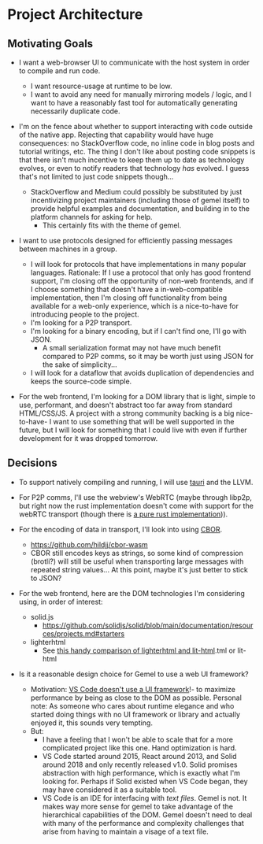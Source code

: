 # Project Architecture

## Motivating Goals

- I want a web-browser UI to communicate with the host system in order to compile and run code.
  - I want resource-usage at runtime to be low.
  - I want to avoid any need for manually mirroring models / logic, and I want to have a reasonably fast tool for automatically generating necessarily duplicate code.

- I'm on the fence about whether to support interacting with code outside of the native app. Rejecting that capability would have huge consequences: no StackOverflow code, no inline code in blog posts and tutorial writings, etc. The thing I don't like about posting code snippets is that there isn't much incentive to keep them up to date as technology evolves, or even to notify readers that technology _has_ evolved. I guess that's not limited to just code snippets though...
  - StackOverflow and Medium could possibly be substituted by just incentivizing project maintainers (including those of gemel itself) to provide helpful examples and documentation, and building in to the platform channels for asking for help.
    - This certainly fits with the theme of gemel.

- I want to use protocols designed for efficiently passing messages between machines in a group.
  - I will look for protocols that have implementations in many popular languages. Rationale: If I use a protocol that only has good frontend support, I'm closing off the opportunity of non-web frontends, and if I choose something that doesn't have a in-web-compatible implementation, then I'm closing off functionality from being available for a web-only experience, which is a nice-to-have for introducing people to the project.
  - I'm looking for a P2P transport.
  - I'm looking for a binary encoding, but if I can't find one, I'll go with JSON.
    - A small serialization format may not have much benefit compared to P2P comms, so it may be worth just using JSON for the sake of simplicity...
  - I will look for a dataflow that avoids duplication of dependencies and keeps the source-code simple.

- For the web frontend, I'm looking for a DOM library that is light, simple to use, performant, and doesn't abstract too far away from standard HTML/CSS/JS. A project with a strong community backing is a big nice-to-have- I want to use something that will be well supported in the future, but I will look for something that I could live with even if further development for it was dropped tomorrow.

## Decisions

- To support natively compiling and running, I will use [tauri](https://github.com/tauri-apps/tauri) and the LLVM.

- For P2P comms, I'll use the webview's WebRTC (maybe through libp2p, but right now the rust implementation doesn't come with support for the webRTC transport (though there is [a pure rust implementation](https://webrtc.rs/))).

- For the encoding of data in transport, I'll look into using [CBOR](https://cbor.io/spec.html).
  - https://github.com/hildjj/cbor-wasm
  - CBOR still encodes keys as strings, so some kind of compression (brotli?) will still be useful when transporting large messages with repeated string values... At this point, maybe it's just better to stick to JSON?

- For the web frontend, here are the DOM technologies I'm considering using, in order of interest:
  - solid.js
    - https://github.com/solidjs/solid/blob/main/documentation/resources/projects.md#starters
  - lighterhtml
    - See [this handy comparison of lighterhtml and lit-html](https://webreflection.medium.com/lit-html-vs-hyperhtml-vs-lighterhtml-c084abfe1285).tml or lit-html

- Is it a reasonable design choice for Gemel to use a web UI framework?
  - Motivation: [VS Code doesn't use a UI framework](https://www.youtube.com/watch?v=gnKzJRr-rd0&ab_channel=VisualStudioCode)!- to maximize performance by being as close to the DOM as possible. Personal note: As someone who cares about runtime elegance and who started doing things with no UI framework or library and actually enjoyed it, this sounds very tempting.
  - But:
    - I have a feeling that I won't be able to scale that for a more complicated project like this one. Hand optimization is hard.
    - VS Code started around 2015, React around 2013, and Solid around 2018 and only recently released v1.0. Solid promises abstraction with high performance, which is exactly what I'm looking for. Perhaps if Solid existed when VS Code began, they may have considered it as a suitable tool.
    - VS Code is an IDE for interfacing with _text files_. Gemel is not. It makes way more sense for gemel to take advantage of the hierarchical capabilities of the DOM. Gemel doesn't need to deal with many of the performance and complexity challenges that arise from having to maintain a visage of a text file.
